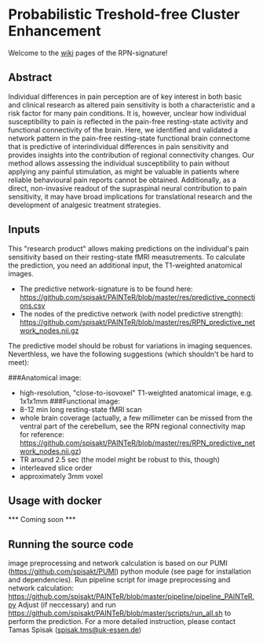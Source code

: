 # Probabilistic Treshold-free Cluster Enhancement 

Welcome to the [wiki](https://spisakt.github.io/PAINTeR/) pages of the RPN-signature!

## Abstract
Individual differences in pain perception are of key interest in both basic and clinical research as altered pain sensitivity is both a characteristic and a risk factor for many pain conditions. It is, however, unclear how individual susceptibility to pain is reflected in the pain-free resting-state activity and functional connectivity of the brain. Here, we identified and validated a network pattern in the pain-free resting-state functional brain connectome that is predictive of interindividual differences in pain sensitivity and provides insights into the contribution of regional connectivity changes. Our method allows assessing the individual susceptibility to pain without applying any painful stimulation, as might be valuable in patients where reliable behavioural pain reports cannot be obtained. Additionally, as a direct, non-invasive readout of the supraspinal neural contribution to pain sensitivity, it may have broad implications for translational research and the development of analgesic treatment strategies.

## Inputs

This "research product" allows making predictions on the individual's pain sensitivity based on their resting-state fMRI measutrements. To calculate the prediction, you need an additional input, the T1-weighted anatomical images.
- The predictive network-signature is to be found here: https://github.com/spisakt/PAINTeR/blob/master/res/predictive_connections.csv
- The nodes of the predictive network (with nodel predictive strength): https://github.com/spisakt/PAINTeR/blob/master/res/RPN_predictive_network_nodes.nii.gz

The predictive model should be robust for variations in imaging sequences. Neverthless, we have the following suggestions (which shouldn't be hard to meet):

###Anatomical image:
- high-resolution, "close-to-isovoxel" T1-weighted anatomical image, e.g. 1x1x1mm
###Functional image:
- 8-12 min long resting-state fMRI scan
- whole brain coverage (actually, a few millimeter can be missed from the ventral part of the cerebellum, see the RPN regional connectivity map for reference: https://github.com/spisakt/PAINTeR/blob/master/res/RPN_predictive_network_nodes.nii.gz)
- TR around 2.5 sec (the model might be robust to this, though)
- interleaved slice order
- approximately 3mm voxel

## Usage with docker

*** Coming soon ***

## Running the source code

image preprocessing and network calculation is based on our PUMI (https://github.com/spisakt/PUMI) python module (see page for installation and dependencies).
Run pipeline script for image preprocessing and network calculation: https://github.com/spisakt/PAINTeR/blob/master/pipeline/pipeline_PAINTeR.py
Adjust (if neccessary) and run https://github.com/spisakt/PAINTeR/blob/master/scripts/run_all.sh to perform the prediction.
For a more detailed instruction, please contact Tamas Spisak (spisak.tms@uk-essen.de)
